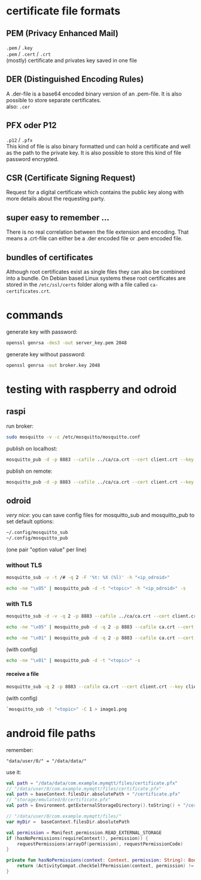 
# certificate file formats

## PEM (Privacy Enhanced Mail)
`.pem` / `.key`  
`.pem` / `.cert` / `.crt`  
(mostly) certificate and privates key saved in one file
 
## DER (Distinguished Encoding Rules)
A .der-file is a base64 encoded binary version of an .pem-file. It is also possible to store separate certificates.  
also: `.cer`

## PFX oder P12
`.p12` / `.pfx`  
This kind of file is also binary formatted und can hold a certificate and well as the path to the private key. It is also possible to store this kind of file password encrypted.

## CSR (Certificate Signing Request)
Request for a digital certificate which contains the public key along with more details about the requesting party.

## super easy to remember ...
There is no real correlation between the file extension and encoding. That means a .crt-file can either be a .der encoded file or .pem encoded file.

## bundles of certificates
Although root certificates exist as single files they can also be combined into a bundle. On Debian based Linux systems these root certificates are stored in the `/etc/ssl/certs` folder along with a file called `ca-certificates.crt`.


# commands
generate key with password:
```sh
openssl genrsa -des3 -out server_key.pem 2048
```
generate key without password:
```sh
openssl genrsa -out broker.key 2048
```

# testing with raspberry and odroid

## raspi
run broker:
```sh
sudo mosquitto -v -c /etc/mosquitto/mosquitto.conf
```

publish on localhost:
```sh
mosquitto_pub -d -p 8883 --cafile ../ca/ca.crt --cert client.crt --key client.key -h localhost -m hello -t <topic>
```

publish on remote:
```sh
mosquitto_pub -d -p 8883 --cafile ../ca/ca.crt --cert client.crt --key client.key -h <hostname_raspi> -m hello -t <topic>
```


## odroid
*very nice*: you can save config files for mosquitto_sub and mosquitto_pub to set default options:
```sh
~/.config/mosquitto_sub
~/.config/mosquitto_pub
```
(one pair "option value" per line)  

### without TLS
```sh
mosquitto_sub -v -t /# -q 2 -F '%t: %X (%l)' -h "<ip_odroid>"
```
 
```sh
echo -ne "\x05" | mosquitto_pub -d -t "<topic>" -h "<ip_odroid>" -s
```

### with TLS
```sh
mosquitto_sub -d -v -q 2 -p 8883 --cafile ../ca/ca.crt --cert client.crt --key client.key -h <hostname_odroid> -t "/#" -F '%t: %X (%l)'
```

```sh
echo -ne "\x05" | mosquitto_pub -d -q 2 -p 8883 --cafile ca.crt --cert client.crt --key client.key -h <hostname_odroid> -t "<topic>" -s
```

```sh
echo -ne "\x01" | mosquitto_pub -d -q 2 -p 8883 --cafile ca.crt --cert client.crt --key client.key -h <hostname_odroid> -t "<topic>" -s
```
(with config)

```sh
echo -ne "\x01" | mosquitto_pub -d -t "<topic>" -s
```

#### receive a file
```sh
mosquitto_sub -q 2 -p 8883 --cafile ca.crt --cert client.crt --key client.key -h <hostname_odroid> -t "<topic>" -C 1 > image1.png
```
(with config)  
```sh
`mosquitto_sub -t "<topic>" -C 1 > image1.png
```



# android file paths
remember:
```
"data/user/0/" = "/data/data/"
```

use it:
```kotlin
val path = "/data/data/com.example.mymqtt/files/certificate.pfx"
// "/data/user/0/com.example.mymqtt/files/certificate.pfx"
val path = baseContext.filesDir.absolutePath + "/certificate.pfx"
// "storage/emulated/0/certificate.pfx"
val path = Environment.getExternalStorageDirectory().toString() + "/certificate.pfx" 

// "/data/user/0/com.example.mymqtt/files/"
var myDir =  baseContext.filesDir.absolutePath

val permission = Manifest.permission.READ_EXTERNAL_STORAGE
if (hasNoPermissions(requireContext(), permission)) {
    requestPermissions(arrayOf(permission), requestPermissionCode)
}

private fun hasNoPermissions(context: Context, permission: String): Boolean {
    return (ActivityCompat.checkSelfPermission(context, permission) != PackageManager.PERMISSION_GRANTED)
}
```
